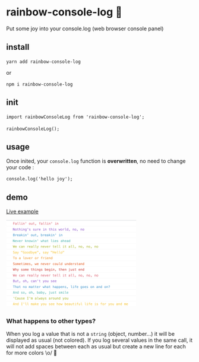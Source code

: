 # rainbow-console-log 🌈

Put some joy into your console.log (web browser console panel)

## install ##
```
yarn add rainbow-console-log
```
or
```
npm i rainbow-console-log
```

## init ##

```
import rainbowConsoleLog from 'rainbow-console-log';

rainbowConsoleLog();
```

## usage ##
Once inited, your `console.log` function is **overwritten**, no need to change your code :
```
console.log('hello joy');
```

## demo ##

[Live example](https://rainbow-console-log.herokuapp.com/)

[<img src="example/screenshot.png" width="350" alt=""/>](https://rainbow-console-log.herokuapp.com/)


### What happens to other types? ###
When you log a value that is not a `string` (object, number...) it will be displayed as usual (not colored).
If you log several values in the same call, it will not add spaces between each as usual but create a new line for each for more colors \o/ 🌈
